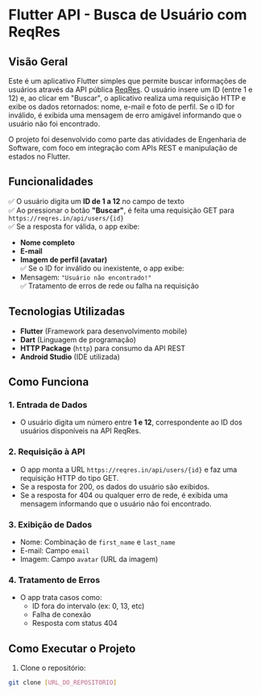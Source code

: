 # Flutter API - Busca de Usuário com ReqRes

## Visão Geral
Este é um aplicativo Flutter simples que permite buscar informações de usuários através da API pública [ReqRes](https://reqres.in/). O usuário insere um ID (entre 1 e 12) e, ao clicar em "Buscar", o aplicativo realiza uma requisição HTTP e exibe os dados retornados: nome, e-mail e foto de perfil. Se o ID for inválido, é exibida uma mensagem de erro amigável informando que o usuário não foi encontrado.

O projeto foi desenvolvido como parte das atividades de Engenharia de Software, com foco em integração com APIs REST e manipulação de estados no Flutter.

## Funcionalidades

✅ O usuário digita um **ID de 1 a 12** no campo de texto  
✅ Ao pressionar o botão **"Buscar"**, é feita uma requisição GET para `https://reqres.in/api/users/{id}`  
✅ Se a resposta for válida, o app exibe:
- **Nome completo**
- **E-mail**
- **Imagem de perfil (avatar)**  
✅ Se o ID for inválido ou inexistente, o app exibe:
- Mensagem: `"Usuário não encontrado!"`  
✅ Tratamento de erros de rede ou falha na requisição


## Tecnologias Utilizadas
- **Flutter** (Framework para desenvolvimento mobile)
- **Dart** (Linguagem de programação)
- **HTTP Package** (`http`) para consumo da API REST
- **Android Studio** (IDE utilizada)

## Como Funciona

### 1. Entrada de Dados
- O usuário digita um número entre **1 e 12**, correspondente ao ID dos usuários disponíveis na API ReqRes.

### 2. Requisição à API
- O app monta a URL `https://reqres.in/api/users/{id}` e faz uma requisição HTTP do tipo GET.
- Se a resposta for 200, os dados do usuário são exibidos.
- Se a resposta for 404 ou qualquer erro de rede, é exibida uma mensagem informando que o usuário não foi encontrado.

### 3. Exibição de Dados
- Nome: Combinação de `first_name` e `last_name`
- E-mail: Campo `email`
- Imagem: Campo `avatar` (URL da imagem)

### 4. Tratamento de Erros
- O app trata casos como:
  - ID fora do intervalo (ex: 0, 13, etc)
  - Falha de conexão
  - Resposta com status 404

## Como Executar o Projeto

1. Clone o repositório:
```bash
git clone [URL_DO_REPOSITORIO]
